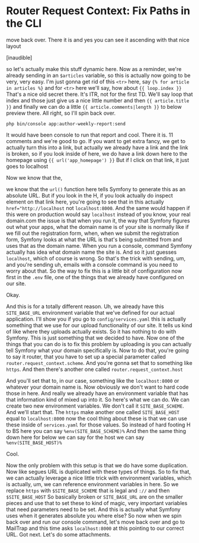 # Router Request Context: Fix Paths in the CLI

move back over. There it is and yes you can see it ascending with that nice layout

[inaudible]

so let's actually make this stuff dynamic here. Now as a reminder, we're already
sending in an `$articles` variable, so this is actually now going to be very, very easy.
I'm just gonna get rid of this `<tr>` here, say `{% for article in articles %}` and for
`<tr>` here we'll say, how about `{{ loop.index }}` That's a nice old secret there.
It's ITR, not for the first TD. We'll say loop that index and those just give us a nice little
number and then `{{ article.title }}` and finally we can do a little `{{ article.comments|length }}`
to below preview there. All right, so I'll spin back over.

```terminal-silent
php bin/console app:author-weekly-report:send
```

It would have
been console to run that report and cool. There it is. 11 comments and we're good to
go. If you want to get extra fancy, we get to actually turn this into a link, but
actually we already have a link and the link is broken, so if you look inside of
here, we do have a link down here to the homepage using `{{ url('app_homepage') }}`
But if I click on that link, it just goes to localhost

Now we know that the,

we know that the `url()` function here tells Symfony to generate this as an absolute URL.
But if you look in the H, if you look actually do inspect element on that link here,
you're going to see that in this actually `href="http://localhost` not `localhost:8000`.
And the same would happen if this were on production would say `localhost` instead of
you know, your real domain.com the issue is that when you run it, the way that
Symfony figures out what your apps, what the domain name is of your site is normally
like if we fill out the registration form, when, when we submit the registration
form, Symfony looks at what the URL is that's being submitted from and uses that as
the domain name. When you run a console, command Symfony actually has idea what
domain name the site is. And so it just guesses `localhost`, which of course is wrong.
So that's the trick with sending, um, and you're sending
uh, emails with a console command is you need to worry about that. So the way to fix
this is a little bit of configuration now first in the `.env` file, one of the
things that we already have configured on our site.

Okay.

And this is for a totally different reason. Uh, we already have this `SITE_BASE_URL`
environment variable that we've defined for our actual application. I'll show you if
you go to `config/services.yaml` this is actually something that we use for our upload
functionality of our site. It tells us kind of like where they uploads actually
exists. So it has nothing to do with Symfony. This is just something that we decided
to have. Now one of the things that you can do is to fix this problem by uploading is
you can actually tell Symfony what your domain specifically is. Now to do that,
you're going to say it router, that you have to set up a special parameter called
`router.request_context.scheme`. And you're gonna set that to something like
`https`. And then there's another one called `router.request_context.host`

And you'll set that to, in our case, something like the `localhost:8000` or
whatever your domain name is. Now obviously we don't want to hard code those in here.
And really we already have an environment variable that has that information kind of
mixed up into it. So here's what we can do. We can create two new environment
variables. We don't call it `SITE_BASE_SCHEME`. And we'll start that.
The `https` make another one called `SITE_BASE_HOST` equal to `localhost:8000`
now the cool thing about these is that we can use these inside of
`services.yaml` for those values. So instead of hard footing H to BS here you can say
`%env(SITE_BASE_SCHEME)%` And then the
same thing down here for below we can say for the host we can say `%env(SITE_BASE_HOST)%`

Cool.

Now the only problem with this setup is that we do have some duplication. Now like
segues URL is duplicated with these types of things. So to fix that, we can actually
leverage a nice little trick with environment variables, which is actually, um, we
can reference environment variables in here. So we replace `https` with
`$SITE_BASE_SCHEME` that is legal and `://` and then `$SITE_BASE_HOST`
So basically broken or `SITE_BASE_URL` are on the
smaller pieces and use that to set these to kind of magic, very important variables
that need parameters need to be set. And this is actually what Symfony uses when it
generates absolute you where else? So now when we spin back over and run our console
command, let's move back over and go to MailTrap and this time asks `localhost:8000`
at this pointing to our correct URL. Got next. Let's do some attachments.